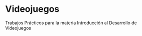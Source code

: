 Videojuegos
=====================

Trabajos Prácticos para la materia Introducción al Desarrollo de Videojuegos
